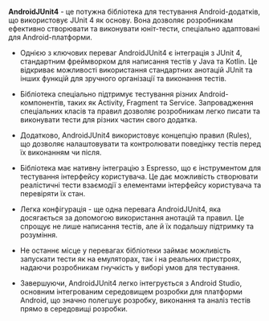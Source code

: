 **AndroidJUnit4** - це потужна бібліотека для тестування Android-додатків, що використовує JUnit 4 як основу. Вона дозволяє розробникам ефективно створювати та виконувати юніт-тести, спеціально адаптовані для Android-платформи.

+ Однією з ключових переваг AndroidJUnit4 є інтеграція з JUnit 4, стандартним фреймворком для написання тестів у Java та Kotlin. Це відкриває можливості використання стандартних анотацій JUnit та інших функцій для зручного організації та виконання тестів.

+ Бібліотека спеціально підтримує тестування різних Android-компонентів, таких як Activity, Fragment та Service. Запровадження спеціальних класів та правил дозволяє розробникам легко писати та виконувати тести для різних частин свого додатка.

+ Додатково, AndroidJUnit4 використовує концепцію правил (Rules), що дозволяє налаштовувати та контролювати поведінку тестів перед їх виконанням чи після.

+ Бібліотека має нативну інтеграцію з Espresso, що є інструментом для тестування інтерфейсу користувача. Це дає можливість створювати реалістичні тести взаємодії з елементами інтерфейсу користувача та перевіряти їх стан.

+ Легка конфігурація - ще одна перевага AndroidJUnit4, яка досягається за допомогою використання анотацій та правил. Це спрощує не лише написання тестів, але й їх подальшу підтримку та розуміння.

+ Не останнє місце у перевагах бібліотеки займає можливість запускати тести як на емуляторах, так і на реальних пристроях, надаючи розробникам гнучкість у виборі умов для тестування.

+ Завершуючи, AndroidJUnit4 легко інтегрується з Android Studio, основним інтегрованим середовищем розробки для платформи Android, що значно полегшує розробку, виконання та аналіз тестів прямо в середовищі розробки.





